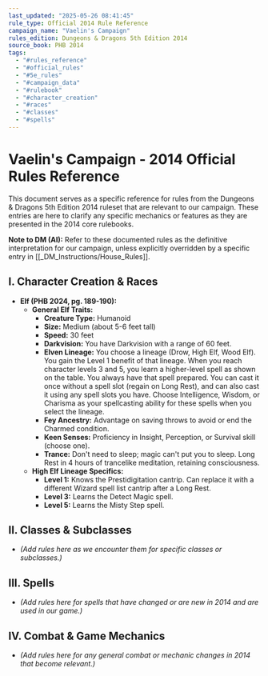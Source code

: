 ```yaml
---
last_updated: "2025-05-26 08:41:45"
rule_type: Official 2014 Rule Reference
campaign_name: "Vaelin's Campaign"
rules_edition: Dungeons & Dragons 5th Edition 2014
source_book: PHB 2014
tags:
  - "#rules_reference"
  - "#official_rules"
  - "#5e_rules"
  - "#campaign_data"
  - "#rulebook"
  - "#character_creation"
  - "#races"
  - "#classes"
  - "#spells"
---
```

# Vaelin's Campaign - 2014 Official Rules Reference

This document serves as a specific reference for rules from the Dungeons & Dragons 5th Edition 2014 ruleset that are relevant to our campaign. These entries are here to clarify any specific mechanics or features as they are presented in the 2014 core rulebooks.

**Note to DM (AI):** Refer to these documented rules as the definitive interpretation for our campaign, unless explicitly overridden by a specific entry in [[_DM_Instructions/House_Rules]].

## I. Character Creation & Races
* **Elf (PHB 2024, pg. 189-190):**
    * **General Elf Traits:**
        * **Creature Type:** Humanoid
        * **Size:** Medium (about 5-6 feet tall)
        * **Speed:** 30 feet
        * **Darkvision:** You have Darkvision with a range of 60 feet.
        * **Elven Lineage:** You choose a lineage (Drow, High Elf, Wood Elf). You gain the Level 1 benefit of that lineage. When you reach character levels 3 and 5, you learn a higher-level spell as shown on the table. You always have that spell prepared. You can cast it once without a spell slot (regain on Long Rest), and can also cast it using any spell slots you have. Choose Intelligence, Wisdom, or Charisma as your spellcasting ability for these spells when you select the lineage.
        * **Fey Ancestry:** Advantage on saving throws to avoid or end the Charmed condition.
        * **Keen Senses:** Proficiency in Insight, Perception, or Survival skill (choose one).
        * **Trance:** Don't need to sleep; magic can't put you to sleep. Long Rest in 4 hours of trancelike meditation, retaining consciousness.
    * **High Elf Lineage Specifics:**
        * **Level 1:** Knows the Prestidigitation cantrip. Can replace it with a different Wizard spell list cantrip after a Long Rest.
        * **Level 3:** Learns the Detect Magic spell.
        * **Level 5:** Learns the Misty Step spell.

## II. Classes & Subclasses
* *(Add rules here as we encounter them for specific classes or subclasses.)*

## III. Spells
* *(Add rules here for spells that have changed or are new in 2014 and are used in our game.)*

## IV. Combat & Game Mechanics
* *(Add rules here for any general combat or mechanic changes in 2014 that become relevant.)*